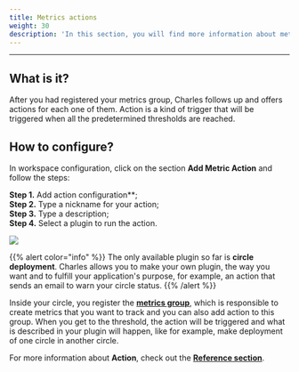 ```yaml
---
title: Metrics actions
weight: 30
description: 'In this section, you will find more information about metrics'' actions.'
---
```


---

## **What is it?** 

After you had registered your metrics group, Charles follows up and offers actions for each one of them. Action is a kind of trigger that will be triggered when all the predetermined thresholds are reached.

## **How to configure?** 

In workspace configuration, click on the section **Add Metric Action** and follow the steps: 

**Step 1.** Add action configuration**;  
**Step 2.** Type a nickname for your action;  
**Step 3.** Type a description;  
**Step 4.** Select a plugin to run the action.

![](/shared/workspace_metricaction%20%281%29.gif)

{{% alert color="info" %}}
The only available plugin so far is **circle deployment**. Charles allows you to make your own plugin, the way you want and to fulfill your application's purpose, for example, an action that sends an email to warn your circle status.
{{% /alert %}}

Inside your circle, you register the [**metrics group**](/reference/metrics/metrics-group/), which is responsible to create metrics that you want to track and you can also add action to this group. When you get to the threshold, the action will be triggered and what is described in your plugin will happen, like for example, make deployment of one circle in another circle. 

For more information about **Action**, check out the [**Reference section**](/reference/metrics/action/).
